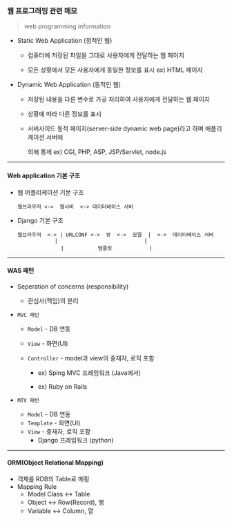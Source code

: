 ### 웹 프로그래밍 관련 메모

> web programming information

  

- Static Web Application (정적인 웹)

  - 컴퓨터에 저장된 파일을 그대로 사용자에게 전달하는 웹 페이지

  - 모든 상황에서 모든 사용자에게 동일한 정보를 표시   ex) HTML 페이지

    

- Dynamic Web Application (동적인 웹)

  - 저장된 내용을 다른 변수로 가공 처리하여 사용자에게 전달하는 웹 페이지

  - 상황에 따라 다른 정보를 표시

  - 서버사이드 동적 페이지(server-side dynamic web page)라고 하며 애플리케이션 서버에

    의해 통제     ex) CGI, PHP, ASP, JSP/Servlet, node.js
    





---

####  Web application 기본 구조



- 웹 어플리케이션 기본 구조

  ```
  웹브라우저 <->  웹서버  <-> 데이터베이스 서버
  ```

- Django 기본 구조 

  ```
  웹브라우저  <-> | URLCONF <->  뷰  <->  모델  |  <->  데이터베이스 서버
  		      |                            |
                |           템플릿            |
  ```





---



#### WAS 패턴



- Seperation of concerns (responsibility)

  - 관심사(책임)의 분리

    

- `MVC 패턴`

  - `Model`         - DB 연동

  - `View`            - 화면(UI)

  - `Controller`  - model과 view의 중재자, 로직 포함

    - ex) Sping MVC 프레임워크 (Java에서)

    - ex) Ruby on Rails

      

- `MTV 패턴`

  - `Model`        - DB 연동
  - `Template`  -  화면(UI)
  - `View`          - 중재자, 로직 포함
    - Django 프레임워크 (python)



---



#### ORM(Object Relational Mapping)

- 객체를 RDB의 Table로 매핑
- Mapping Rule
  -  Model Class <-> Table
  - Object <-> Row(Record), 행
  - Variable <-> Column, 열



